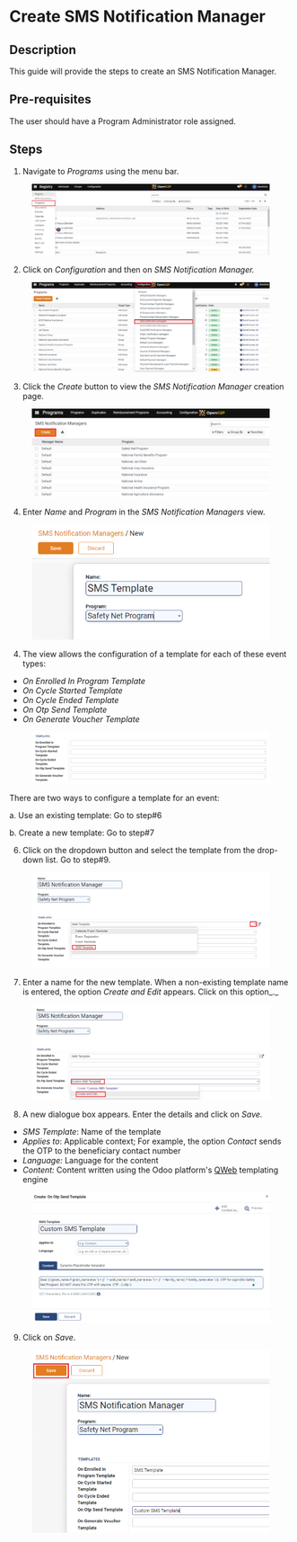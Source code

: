 # Create SMS Notification Manager

## Description

This guide will provide the steps to create an SMS Notification Manager.

## Pre-requisites

The user should have a Program Administrator role assigned.

## Steps

1. Navigate to _Programs_ using the menu bar.

<figure><img src="../../../.gitbook/assets/home-page-openg2p (10).png" alt=""><figcaption></figcaption></figure>

2. Click on _Configuration_ and then on _SMS Notification Manager._

<figure><img src="../../../.gitbook/assets/sms-notification (1).png" alt=""><figcaption></figcaption></figure>

3. Click the _Create_ button to view the _SMS Notification Manager_ creation page.

<figure><img src="../../../.gitbook/assets/sms-create (1).PNG" alt=""><figcaption></figcaption></figure>

4. Enter _Name_ and _Program_ in the _SMS Notification Managers_ view.

<figure><img src="../../../.gitbook/assets/sms-template-name-and-program (2) (1).png" alt="" width="456"><figcaption></figcaption></figure>

4. The view allows the configuration of a template for each of these event types:

* _On Enrolled In Program Template_
* _On Cycle Started Template_
* _On Cycle Ended Template_
* _On Otp Send Template_
* _On Generate Voucher Template_

<figure><img src="../../../.gitbook/assets/sms-template-event-types.PNG" alt=""><figcaption></figcaption></figure>

There are two ways to configure a template for an event:

a. Use an existing template: Go to step#6

b. Create a new template: Go to step#7

6. Click on the dropdown button and select the template from the drop-down list. Go to step#9.

<figure><img src="../../../.gitbook/assets/select-existing-template.png" alt=""><figcaption></figcaption></figure>

7. Enter a name for the new template. When a non-existing template name is entered, the option _Create and Edit_ appears. Click on this option\_.\_

<figure><img src="../../../.gitbook/assets/create-new-template.png" alt=""><figcaption></figcaption></figure>

8. A new dialogue box appears. Enter the details and click on _Save._

* _SMS Template_: Name of the template
* _Applies to_: Applicable context; For example, the option _Contact_ sends the OTP to the beneficiary contact number
* _Language:_ Language for the content
* _Content:_ Content written using the Odoo platform's [QWeb](https://www.odoo.com/documentation/16.0/developer/reference/frontend/qweb.html) templating engine

<figure><img src="../../../.gitbook/assets/enter-sms-template-details.PNG" alt=""><figcaption></figcaption></figure>

9. Click on _Save_.

<figure><img src="../../../.gitbook/assets/save-sms-notification-manager.png" alt=""><figcaption></figcaption></figure>
